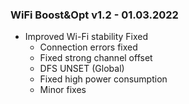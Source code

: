 ### WiFi Boost&Opt v1.2 - 01.03.2022

* Improved Wi-Fi stability Fixed
  * Connection errors fixed
  * Fixed strong channel offset
  * DFS UNSET (Global)
  * Fixed high power consumption
  * Minor fixes

